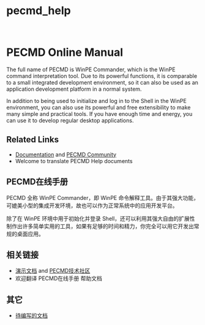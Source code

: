 # pecmd_help
<div>
  <br>
  <h1>PECMD Online Manual</h1>
  <p>The full name of PECMD is WinPE Commander, which is the WinPE command interpretation tool. Due to its powerful functions, it is comparable to a small integrated development environment, so it can also be used as an application development platform in a normal system.

In addition to being used to initialize and log in to the Shell in the WinPE environment, you can also use its powerful and free extensibility to make many simple and practical tools. If you have enough time and energy, you can use it to develop regular desktop applications.<p>
</div>

## Related Links

- [Documentation](https://pecmd.net/doc) and [PECMD Community](https://pecmd.net)
- Welcome to translate PECMD Help documents

## PECMD在线手册

PECMD 全称 WinPE Commander，即 WinPE 命令解释工具。由于其强大功能，可媲美小型的集成开发环境，故也可以作为正常系统中的应用开发平台。

除了在 WinPE 环境中用于初始化并登录 Shell，还可以利用其强大自由的扩展性制作出许多简单实用的工具，如果有足够的时间和精力，你完全可以用它开发出常规的桌面应用。

## 相关链接
- [演示文档](https://pecmd.net/doc) and [PECMD技术社区](https://pecmd.net)
- 欢迎翻译 PECMD在线手册 帮助文档

## 其它
- [待编写的文档](https://pecmd.net/doc/cn.txt)
